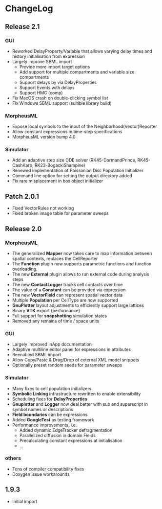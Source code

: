 # ChangeLog

## Release 2.1

### GUI
  * Reworked DelayProperty/Variable that allows varying delay times and history initialisation from expression
  * Largely improve SBML import
     * Provide more import target options
     * Add support for multiple compartments and variable size compartments
     * Support delays by via DelayProperties
     * Support Events with delays
     * Support HMC (comp)
  * Fix MacOS crash on double-clicking symbol list
  * Fix Windows SBML support (suitible library build)

### MorpheusML
  * Expose local symbols to the input of the Neighborhood(Vector)Reporter
  * Allow constant expressions in time-step specifications
  * MorpheusML version bump 4.0

### Simulator
  * Add an adaptive step size ODE solver (RK45-DormandPrince, RK45-CashKarp, RK23-BogackiShampine)
  * Renewed implementation of Poissonian Disc Population Initializer
  * Command line option for setting the output directory added
  * Fix rare misplacement in box object initializer

## Patch 2.0.1
  * Fixed VectorRules not working
  * Fixed broken image table for parameter sweeps

## Release 2.0

### MorpheusML
  * The generalized **Mapper** now takes care to map information between spatial contexts, replaces the CellReporter
  * The **Function** plugin now supports parametric functions and function overloading.
  * The new **External** plugin allows to run external code during analysis steps
  * The new **ContactLogger** tracks cell contacts over time
  * The value of a **Constant** can be provided via expression
  * The new **VectorField** can represent spatial vector data
  * Multiple **Population** per CellType are now supported
  * **GnuPlotter** layout adjustments to efficiently support large lattices
  * Binary **VTK** export (performance)
  * Full support for **snapshotting** simulation states
  * Removed any remains of time / space units

### GUI
  * Largely improved inApp documentation
  * Adaptive multiline editor panel for expressions in attributes
  * Reenabled SBML import
  * Allow Copy/Paste & Drag/Drop of external XML model snippets 
  * Optionally preset random seeds for parameter sweeps

### Simulator
  * Many fixes to cell population initializers
  * **Symbolic Linking** infrastructure rewritten to enable extensibility
  * Scheduling fixes for **DelayProperties**
  * **Gnuplotter** and **Logger** now deal better with sub and superscript in symbol names or descriptions
  * **Field boundaries** can be expressions
  * Added **GoogleTest** as testing framework
  * Performance improvements, i.e.
    * Added dynamic EdgeTracker defragmentation
    * Parallelized diffusion in domain Fields
    * Precalculating constant expressions at initialisation
    * ...

### others
  * Tons of compiler compatibility fixes
  * Doxygen issue workarounds
  
## 1.9.3 
  * Initial import

